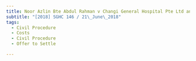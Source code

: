 ```yaml
---
title: Noor Azlin Bte Abdul Rahman v Changi General Hospital Pte Ltd and others 
subtitle: "[2018] SGHC 146 / 21\_June\_2018"
tags:
  - Civil Procedure
  - Costs
  - Civil Procedure
  - Offer to Settle

---
```



